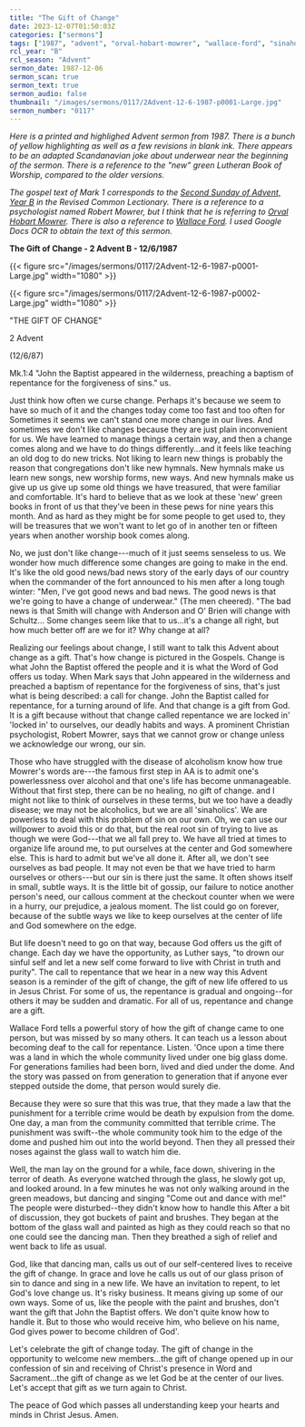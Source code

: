 ```yaml
---
title: "The Gift of Change"
date: 2023-12-07T01:50:03Z
categories: ["sermons"]
tags: ["1987", "advent", "orval-hobart-mowrer", "wallace-ford", "sinaholics"]
rcl_year: "B"
rcl_season: "Advent"
sermon_date: 1987-12-06
sermon_scan: true
sermon_text: true
sermon_audio: false
thumbnail: "/images/sermons/0117/2Advent-12-6-1987-p0001-Large.jpg"
sermon_number: "0117"
---
```


_Here is a printed and highlighed Advent sermon from 1987. There is a bunch of yellow highlighting as well as a few revisions in blank ink. There appears to be an adapted Scandanavian joke about underwear near the beginning of the sermon. There is a reference to the "new" green Lutheran Book of Worship, compared to the older versions._

<!--more-->

_The gospel text of Mark 1 corresponds to the [Second Sunday of Advent, Year B](https://lectionary.library.vanderbilt.edu/texts.php?id=49) in the Revised Common Lectionary. There is a reference to a psychologist named Robert Mowrer, but I think that he is referring to [Orval Hobart Mowrer](https://en.wikipedia.org/wiki/Orval_Hobart_Mowrer). There is also a reference to [Wallace Ford](https://en.wikipedia.org/wiki/Wallace_Ford). I used Google Docs OCR to obtain the text of this sermon._

**The Gift of Change - 2 Advent B - 12/6/1987**

{{< figure src="/images/sermons/0117/2Advent-12-6-1987-p0001-Large.jpg" width="1080" >}}

{{< figure src="/images/sermons/0117/2Advent-12-6-1987-p0002-Large.jpg" width="1080" >}}

"THE GIFT OF CHANGE"

2 Advent

(12/6/87)

Mk.1:4 "John the Baptist appeared in the wilderness, preaching a baptism of repentance for the forgiveness of sins."
us.

Just think how often we curse change. Perhaps it's because we seem to have so much of it and the changes today come too fast and too often for Sometimes it seems we can't stand one more change in our lives. And sometimes we don't like changes because they are just plain inconvenient for us. We have learned to manage things a certain way, and then a change comes along and we have to do things differently...and it feels like teaching an old dog to do new tricks. Not liking to learn new things is probably the reason that congregations don't like new hymnals. New hymnals make us learn new songs, new worship forms, new ways. And new hymnals make us give up us give up some old things we have treasured, that were familiar and comfortable. It's hard to believe that as we look at these 'new' green books in front of us that they've been in these pews for nine years this month. And as hard as they might be for some people to get used to, they will be treasures that we won't want to let go of in another ten or fifteen years when another worship book comes along.

No, we just don't like change---much of it just seems senseless to us. We wonder how much difference some changes are going to make in the end. It's like the old good news/bad news story of the early days of our country when the commander of the fort announced to his men after a long tough winter: "Men, I've got good news and bad news. The good news is that we're going to have a change of underwear." (The men cheered). "The bad news is that Smith will change with Anderson and O' Brien will change with Schultz... Some changes seem like that to us...it's a change all right, but how much better off are we for it? Why change at all?

Realizing our feelings about change, I still want to talk this Advent about change as a gift. That's how change is pictured in the Gospels. Change is what John the Baptist offered the people and it is what the Word of God offers us today. When Mark says that John appeared in the wilderness and preached a baptism of repentance for the forgiveness of sins, that's just what is being described: a call for change. John the Baptist called for repentance, for a turning around of life. And that change is a gift from God. It is a gift because without that change called repentance we are locked in' 'locked in' to ourselves, our deadly habits and ways. A prominent Christian psychologist, Robert Mowrer, says that we cannot grow or change unless we acknowledge our wrong, our sin.

Those who have struggled with the disease of alcoholism know how true Mowrer's words are---the famous first step in AA is to admit one's powerlessness over alcohol and that one's life has become unmanageable. Without that first step, there can be no healing, no gift of change. and I might not like to think of ourselves in these terms, but we too have a deadly disease; we may not be alcoholics, but we are all 'sinaholics'. We are powerless to deal with this problem of sin on our own. Oh, we can use our willpower to avoid this or do that, but the real root sin of trying to live as though we were God---that we all fall prey to. We have all tried at times to organize life around me, to put ourselves at the center and God somewhere else. This is hard to admit but we've all done it. After all, we don't see ourselves as bad people. It may not even be that we have tried to harm ourselves or others---but our sin is there just the same. It often shows itself in small, subtle ways. It is the little bit of gossip, our failure to notice another person's need, our callous comment at the checkout counter when we were in a hurry, our prejudice, a jealous moment. The list could go on forever, because of the subtle ways we like to keep ourselves at the center of life and God somewhere on the edge.

But life doesn't need to go on that way, because God offers us the gift of change. Each day we have the opportunity, as Luther says, "to drown our sinful self and let a new self come forward to live with Christ in truth and purity". The call to repentance that we hear in a new way this Advent season is a reminder of the gift of change, the gift of new life offered to us in Jesus Christ. For some of us, the repentance is gradual and ongoing--for others it may be sudden and dramatic. For all of us, repentance and change are a gift.

Wallace Ford tells a powerful story of how the gift of change came to one person, but was missed by so many others. It can teach us a lesson about becoming deaf to the call for repentance. Listen. 'Once upon a time there was a land in which the whole community lived under one big glass dome. For generations families had been born, lived and died under the dome. And the story was passed on from generation to generation that if anyone ever stepped outside the dome, that person would surely die.

Because they were so sure that this was true, that they made a law that the punishment for a terrible crime would be death by expulsion from the dome. One day, a man from the community committed that terrible crime. The punishment was swift--the whole community took him to the edge of the dome and pushed him out into the world beyond. Then they all pressed their noses against the glass wall to watch him die.

Well, the man lay on the ground for a while, face down, shivering in the terror of death. As everyone watched through the glass, he slowly got up, and looked around. In a few minutes he was not only walking around in the green meadows, but dancing and singing "Come out and dance with me!" The people were disturbed--they didn't know how to handle this After a bit of discussion, they got buckets of paint and brushes. They
began at the bottom of the glass wall and painted as high as they could reach so that no one could see the dancing man. Then they breathed a sigh of relief and went back to life as usual.

God, like that dancing man, calls us out of our self-centered lives to receive the gift of change. In grace and love he calls us out of our glass prison of sin to dance and sing in a new life. We have an invitation to repent, to let God's love change us. It's risky business. It means giving up some of our own ways. Some of us, like the people with the paint and brushes, don't want the gift that John the Baptist offers. We don't quite know how to handle it. But to those who would receive him, who believe on his name, God gives power to become children of God'.

Let's celebrate the gift of change today. The gift of change in the opportunity to welcome new members...the gift of change opened up in our confession of sin and receiving of Christ's presence in Word and Sacrament...the gift of change as we let God be at the center of our lives. Let's accept that gift as we turn again to Christ.

The peace of God which passes all understanding keep your hearts and minds in Christ Jesus. Amen.

